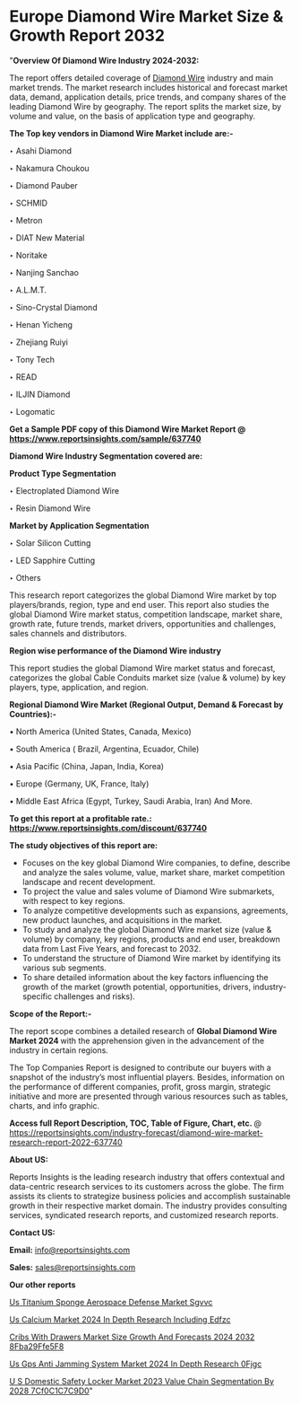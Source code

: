 # Europe Diamond Wire Market Size & Growth Report 2032

"<strong>Overview Of Diamond Wire Industry 2024-2032:</strong>

The report offers detailed coverage of <a href=https://www.reportsinsights.com/sample/637740>Diamond Wire</a> industry and main market trends. The market research includes historical and forecast market data, demand, application details, price trends, and company shares of the leading Diamond Wire by geography. The report splits the market size, by volume and value, on the basis of application type and geography.

<strong>The Top key vendors in Diamond Wire Market include are:- </strong>

‣ Asahi Diamond

‣ Nakamura Choukou

‣ Diamond Pauber

‣ SCHMID

‣ Metron

‣ DIAT New Material

‣ Noritake

‣ Nanjing Sanchao

‣ A.L.M.T.

‣ Sino-Crystal Diamond

‣ Henan Yicheng

‣ Zhejiang Ruiyi

‣ Tony Tech

‣ READ

‣ ILJIN Diamond

‣ Logomatic

<strong>Get a Sample PDF copy of this Diamond Wire Market Report </strong><strong>@ <a href=https://www.reportsinsights.com/sample/637740 style=color:#0000ff;>https://www.reportsinsights.com/sample/637740</a> </strong>

<strong>Diamond Wire Industry Segmentation covered are:</strong>

<strong>Product Type Segmentation</strong>

‣    Electroplated Diamond Wire

‣ Resin Diamond Wire

<strong>Market by Application Segmentation</strong>

‣   Solar Silicon Cutting

‣ LED Sapphire Cutting

‣ Others

This research report categorizes the global Diamond Wire market by top players/brands, region, type and end user. This report also studies the global Diamond Wire market status, competition landscape, market share, growth rate, future trends, market drivers, opportunities and challenges, sales channels and distributors.

<strong>Region wise performance of the Diamond Wire industry</strong><strong> </strong>

This report studies the global Diamond Wire market status and forecast, categorizes the global Cable Conduits market size (value &amp; volume) by key players, type, application, and region. 

<strong>Regional Diamond Wire Market (Regional Output, Demand &amp; Forecast by Countries):-</strong>

• North America (United States, Canada, Mexico)

• South America ( Brazil, Argentina, Ecuador, Chile)

• Asia Pacific (China, Japan, India, Korea)

• Europe (Germany, UK, France, Italy)

• Middle East Africa (Egypt, Turkey, Saudi Arabia, Iran) And More.

<strong>To get this report at a profitable rate.: <a href=https://www.reportsinsights.com/discount/637740 style=color:#0000ff;>https://www.reportsinsights.com/discount/637740</a></strong>

<strong>The study objectives of this report are:</strong>
<ul>
  <li>Focuses on the key global Diamond Wire companies, to define, describe and analyze the sales volume, value, market share, market competition landscape and recent development.</li>
  <li>To project the value and sales volume of Diamond Wire submarkets, with respect to key regions.</li>
  <li>To analyze competitive developments such as expansions, agreements, new product launches, and acquisitions in the market.</li>
  <li>To study and analyze the global Diamond Wire market size (value &amp; volume) by company, key regions, products and end user, breakdown data from Last Five Years, and forecast to 2032.</li>
  <li>To understand the structure of Diamond Wire market by identifying its various sub segments.</li>
  <li>To share detailed information about the key factors influencing the growth of the market (growth potential, opportunities, drivers, industry-specific challenges and risks).</li>
</ul>
<strong>Scope of the Report:-</strong><strong> </strong>

The report scope combines a detailed research of <strong>Global Diamond Wire Market 2024 </strong>with the apprehension given in the advancement of the industry in certain regions.

The Top Companies Report is designed to contribute our buyers with a snapshot of the industry’s most influential players. Besides, information on the performance of different companies, profit, gross margin, strategic initiative and more are presented through various resources such as tables, charts, and info graphic.

<strong>Access full Report Description, TOC, Table of Figure, Chart, etc. </strong>@   <a href=https://reportsinsights.com/industry-forecast/diamond-wire-market-research-report-2022-637740 style=color:#0000ff;>https://reportsinsights.com/industry-forecast/diamond-wire-market-research-report-2022-637740</a>

<strong>About US:</strong>

Reports Insights is the leading research industry that offers contextual and data-centric research services to its customers across the globe. The firm assists its clients to strategize business policies and accomplish sustainable growth in their respective market domain. The industry provides consulting services, syndicated research reports, and customized research reports.

<strong>Contact US:</strong>

<p class=""""><b>Email:</b> <a href=mailto:info@reportsinsights.com>info@reportsinsights.com</a></p>
<p class=""""><b>Sales:</b> <a href=mailto:sales@reportsinsights.com>sales@reportsinsights.com</a></p>

<strong>Our other reports</strong>

<a href=https://www.linkedin.com/pulse/us-titanium-sponge-aerospace-defense-market-sgvvc/>Us Titanium Sponge Aerospace Defense Market Sgvvc</a>

<a href=https://www.linkedin.com/pulse/us-calcium-market-2024-in-depth-research-including-edfzc/>Us Calcium Market 2024 In Depth Research Including Edfzc</a>

<a href=https://medium.com/@dorleashwini636/cribs-with-drawers-market-size-growth-and-forecasts-2024-2032-8fba29ffe5f8>Cribs With Drawers Market Size Growth And Forecasts 2024 2032 8Fba29Ffe5F8</a>

<a href=https://www.linkedin.com/pulse/us-gps-anti-jamming-system-market-2024-in-depth-research-0fjgc/>Us Gps Anti Jamming System Market 2024 In Depth Research 0Fjgc</a>

<a href=https://medium.com/@reportinsights.ja/u-s-domestic-safety-locker-market-2023-value-chain-segmentation-by-2028-7cf0c1c7c9d0>U S Domestic Safety Locker Market 2023 Value Chain Segmentation By 2028 7Cf0C1C7C9D0</a>"

